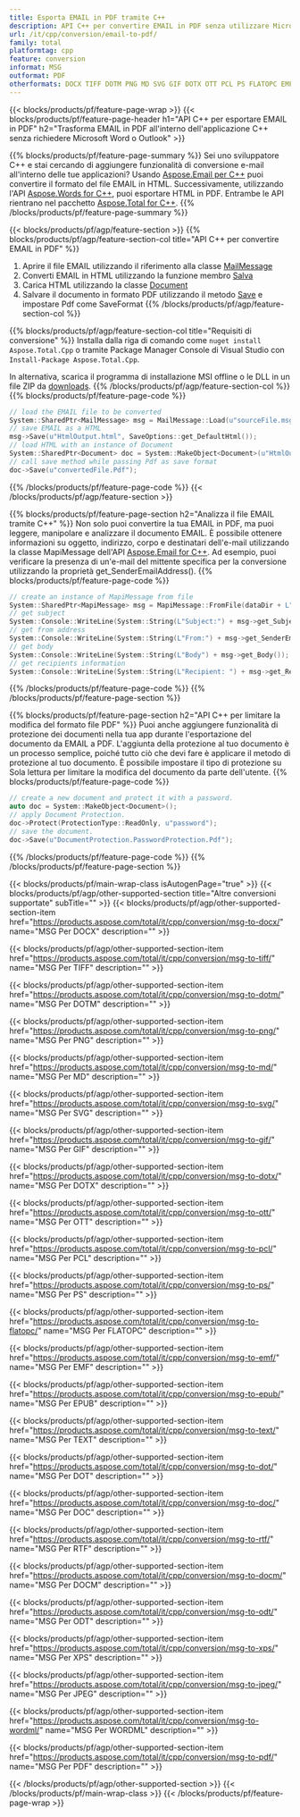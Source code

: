 ```yaml
---
title: Esporta EMAIL in PDF tramite C++
description: API C++ per convertire EMAIL in PDF senza utilizzare Microsoft Word o Outlook
url: /it/cpp/conversion/email-to-pdf/
family: total
platformtag: cpp
feature: conversion
informat: MSG
outformat: PDF
otherformats: DOCX TIFF DOTM PNG MD SVG GIF DOTX OTT PCL PS FLATOPC EMF EPUB TEXT DOT DOC RTF DOCM ODT XPS JPEG WORDML BMP
---
```

{{< blocks/products/pf/feature-page-wrap >}}
{{< blocks/products/pf/feature-page-header h1="API C++ per esportare EMAIL in PDF" h2="Trasforma EMAIL in PDF all'interno dell'applicazione C++ senza richiedere Microsoft Word o Outlook" >}}

{{% blocks/products/pf/feature-page-summary %}}
Sei uno sviluppatore C++ e stai cercando di aggiungere funzionalità di conversione e-mail all'interno delle tue applicazioni? Usando [Aspose.Email per C++](https://products.aspose.com/email/cpp/) puoi convertire il formato del file EMAIL in HTML. Successivamente, utilizzando l'API [Aspose.Words for C++](https://products.aspose.com/words/cpp/), puoi esportare HTML in PDF. Entrambe le API rientrano nel pacchetto [Aspose.Total for C++](https://products.aspose.com/total/cpp/). 
{{% /blocks/products/pf/feature-page-summary  %}}

{{< blocks/products/pf/agp/feature-section >}}
{{% blocks/products/pf/agp/feature-section-col title="API C++ per convertire EMAIL in PDF" %}}
1. Aprire il file EMAIL utilizzando il riferimento alla classe [MailMessage](https://reference.aspose.com/email/cpp/class/aspose.email.mail_message)
2. Converti EMAIL in HTML utilizzando la funzione membro [Salva](https://reference.aspose.com/email/cpp/class/aspose.email.mail_message#a7e7c6b50c8db5a8bcc6934db02b4a786)
3. Carica HTML utilizzando la classe [Document](https://reference.aspose.com/words/cpp/class/aspose.words.document)
4. Salvare il documento in formato PDF utilizzando il metodo [Save](https://reference.aspose.com/words/cpp/class/aspose.words.document#save_string_saveformat) e impostare Pdf come SaveFormat
{{% /blocks/products/pf/agp/feature-section-col %}}

{{% blocks/products/pf/agp/feature-section-col title="Requisiti di conversione" %}}
Installa dalla riga di comando come ```nuget install Aspose.Total.Cpp``` o tramite Package Manager Console di Visual Studio con ```Install-Package Aspose.Total.Cpp```.

In alternativa, scarica il programma di installazione MSI offline o le DLL in un file ZIP da [downloads](https://downloads.aspose.com/total/cpp).
{{% /blocks/products/pf/agp/feature-section-col %}}
{{% blocks/products/pf/feature-page-code %}}

```cpp
// load the EMAIL file to be converted
System::SharedPtr<MailMessage> msg = MailMessage::Load(u"sourceFile.msg");
// save EMAIL as a HTML 
msg->Save(u"HtmlOutput.html", SaveOptions::get_DefaultHtml());  
// load HTML with an instance of Document
System::SharedPtr<Document> doc = System::MakeObject<Document>(u"HtmlOutput.html");
// call save method while passing Pdf as save format
doc->Save(u"convertedFile.Pdf");
```

{{% /blocks/products/pf/feature-page-code %}}
{{< /blocks/products/pf/agp/feature-section >}}

{{% blocks/products/pf/feature-page-section  h2="Analizza il file EMAIL tramite C++" %}}
Non solo puoi convertire la tua EMAIL in PDF, ma puoi leggere, manipolare e analizzare il documento EMAIL. È possibile ottenere informazioni su oggetto, indirizzo, corpo e destinatari dell'e-mail utilizzando la classe MapiMessage dell'API [Aspose.Email for C++](https://products.aspose.com/email/cpp/). Ad esempio, puoi verificare la presenza di un'e-mail del mittente specifica per la conversione utilizzando la proprietà get_SenderEmailAddress().
{{% blocks/products/pf/feature-page-code %}}

```cpp
// create an instance of MapiMessage from file
System::SharedPtr<MapiMessage> msg = MapiMessage::FromFile(dataDir + L"message.msg");
// get subject
System::Console::WriteLine(System::String(L"Subject:") + msg->get_Subject());
// get from address
System::Console::WriteLine(System::String(L"From:") + msg->get_SenderEmailAddress());
// get body
System::Console::WriteLine(System::String(L"Body") + msg->get_Body());
// get recipients information
System::Console::WriteLine(System::String(L"Recipient: ") + msg->get_Recipients());
```
{{% /blocks/products/pf/feature-page-code  %}}
{{% /blocks/products/pf/feature-page-section %}}

{{% blocks/products/pf/feature-page-section  h2="API C++ per limitare la modifica del formato file PDF" %}}
Puoi anche aggiungere funzionalità di protezione dei documenti nella tua app durante l'esportazione del documento da EMAIL a PDF. L'aggiunta della protezione al tuo documento è un processo semplice, poiché tutto ciò che devi fare è applicare il metodo di protezione al tuo documento. È possibile impostare il tipo di protezione su Sola lettura per limitare la modifica del documento da parte dell'utente.
{{% blocks/products/pf/feature-page-code %}}

```cpp
// create a new document and protect it with a password.
auto doc = System::MakeObject<Document>();
// apply Document Protection.
doc->Protect(ProtectionType::ReadOnly, u"password");
// save the document.
doc->Save(u"DocumentProtection.PasswordProtection.Pdf");
```
{{% /blocks/products/pf/feature-page-code  %}}
{{% /blocks/products/pf/feature-page-section %}}

{{< blocks/products/pf/main-wrap-class isAutogenPage="true" >}}
{{< blocks/products/pf/agp/other-supported-section title="Altre conversioni supportate" subTitle="" >}}
{{< blocks/products/pf/agp/other-supported-section-item href="https://products.aspose.com/total/it/cpp/conversion/msg-to-docx/" name="MSG Per DOCX" description="" >}}

{{< blocks/products/pf/agp/other-supported-section-item href="https://products.aspose.com/total/it/cpp/conversion/msg-to-tiff/" name="MSG Per TIFF" description="" >}}

{{< blocks/products/pf/agp/other-supported-section-item href="https://products.aspose.com/total/it/cpp/conversion/msg-to-dotm/" name="MSG Per DOTM" description="" >}}

{{< blocks/products/pf/agp/other-supported-section-item href="https://products.aspose.com/total/it/cpp/conversion/msg-to-png/" name="MSG Per PNG" description="" >}}

{{< blocks/products/pf/agp/other-supported-section-item href="https://products.aspose.com/total/it/cpp/conversion/msg-to-md/" name="MSG Per MD" description="" >}}

{{< blocks/products/pf/agp/other-supported-section-item href="https://products.aspose.com/total/it/cpp/conversion/msg-to-svg/" name="MSG Per SVG" description="" >}}

{{< blocks/products/pf/agp/other-supported-section-item href="https://products.aspose.com/total/it/cpp/conversion/msg-to-gif/" name="MSG Per GIF" description="" >}}

{{< blocks/products/pf/agp/other-supported-section-item href="https://products.aspose.com/total/it/cpp/conversion/msg-to-dotx/" name="MSG Per DOTX" description="" >}}

{{< blocks/products/pf/agp/other-supported-section-item href="https://products.aspose.com/total/it/cpp/conversion/msg-to-ott/" name="MSG Per OTT" description="" >}}

{{< blocks/products/pf/agp/other-supported-section-item href="https://products.aspose.com/total/it/cpp/conversion/msg-to-pcl/" name="MSG Per PCL" description="" >}}

{{< blocks/products/pf/agp/other-supported-section-item href="https://products.aspose.com/total/it/cpp/conversion/msg-to-ps/" name="MSG Per PS" description="" >}}

{{< blocks/products/pf/agp/other-supported-section-item href="https://products.aspose.com/total/it/cpp/conversion/msg-to-flatopc/" name="MSG Per FLATOPC" description="" >}}

{{< blocks/products/pf/agp/other-supported-section-item href="https://products.aspose.com/total/it/cpp/conversion/msg-to-emf/" name="MSG Per EMF" description="" >}}

{{< blocks/products/pf/agp/other-supported-section-item href="https://products.aspose.com/total/it/cpp/conversion/msg-to-epub/" name="MSG Per EPUB" description="" >}}

{{< blocks/products/pf/agp/other-supported-section-item href="https://products.aspose.com/total/it/cpp/conversion/msg-to-text/" name="MSG Per TEXT" description="" >}}

{{< blocks/products/pf/agp/other-supported-section-item href="https://products.aspose.com/total/it/cpp/conversion/msg-to-dot/" name="MSG Per DOT" description="" >}}

{{< blocks/products/pf/agp/other-supported-section-item href="https://products.aspose.com/total/it/cpp/conversion/msg-to-doc/" name="MSG Per DOC" description="" >}}

{{< blocks/products/pf/agp/other-supported-section-item href="https://products.aspose.com/total/it/cpp/conversion/msg-to-rtf/" name="MSG Per RTF" description="" >}}

{{< blocks/products/pf/agp/other-supported-section-item href="https://products.aspose.com/total/it/cpp/conversion/msg-to-docm/" name="MSG Per DOCM" description="" >}}

{{< blocks/products/pf/agp/other-supported-section-item href="https://products.aspose.com/total/it/cpp/conversion/msg-to-odt/" name="MSG Per ODT" description="" >}}

{{< blocks/products/pf/agp/other-supported-section-item href="https://products.aspose.com/total/it/cpp/conversion/msg-to-xps/" name="MSG Per XPS" description="" >}}

{{< blocks/products/pf/agp/other-supported-section-item href="https://products.aspose.com/total/it/cpp/conversion/msg-to-jpeg/" name="MSG Per JPEG" description="" >}}

{{< blocks/products/pf/agp/other-supported-section-item href="https://products.aspose.com/total/it/cpp/conversion/msg-to-wordml/" name="MSG Per WORDML" description="" >}}

{{< blocks/products/pf/agp/other-supported-section-item href="https://products.aspose.com/total/it/cpp/conversion/msg-to-pdf/" name="MSG Per PDF" description="" >}}


{{< /blocks/products/pf/agp/other-supported-section >}}
{{< /blocks/products/pf/main-wrap-class >}}
{{< /blocks/products/pf/feature-page-wrap >}}